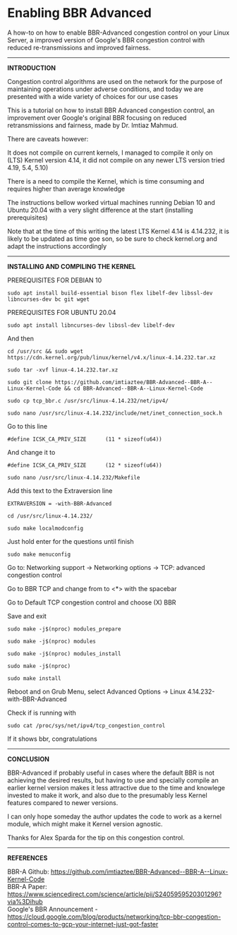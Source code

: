 # Enabling BBR Advanced

A how-to on how to enable BBR-Advanced congestion control on your Linux Server, a improved version of Google's BBR congestion control with reduced re-transmissions and improved fairness.

---

<b>INTRODUCTION</b>

Congestion control algorithms are used on the network for the purpose of maintaining operations under adverse conditions, and today we are presented with a wide variety of choices for our use cases

This is a tutorial on how to install BBR Advanced congestion control, an improvement over Google's original BBR focusing on reduced retransmissions and fairness, made by Dr. Imtiaz Mahmud.

There are caveats however:

It does not compile on current kernels, I managed to compile it only on (LTS) Kernel version 4.14, it did not compile on any newer LTS version tried 4.19, 5.4, 5.10)

There is a need to compile the Kernel, which is time consuming and requires higher than average knowledge

The instructions bellow worked virtual machines running Debian 10 and Ubuntu 20.04 with a very slight difference at the start (installing prerequisites)

Note that at the time of this writing the latest LTS Kernel 4.14 is 4.14.232, it is likely to be updated as time goe son, so be sure to check kernel.org and adapt the instructions accordingly

---

<b>INSTALLING AND COMPILING THE KERNEL</b>

PREREQUISITES FOR DEBIAN 10

    sudo apt install build-essential bison flex libelf-dev libssl-dev libncurses-dev bc git wget

PREREQUISITES FOR UBUNTU 20.04

    sudo apt install libncurses-dev libssl-dev libelf-dev

And then

    cd /usr/src && sudo wget https://cdn.kernel.org/pub/linux/kernel/v4.x/linux-4.14.232.tar.xz

    sudo tar -xvf linux-4.14.232.tar.xz

    sudo git clone https://github.com/imtiaztee/BBR-Advanced--BBR-A--Linux-Kernel-Code && cd BBR-Advanced--BBR-A--Linux-Kernel-Code

    sudo cp tcp_bbr.c /usr/src/linux-4.14.232/net/ipv4/

    sudo nano /usr/src/linux-4.14.232/include/net/inet_connection_sock.h

Go to this line

    #define ICSK_CA_PRIV_SIZE      (11 * sizeof(u64))

And change it to

    #define ICSK_CA_PRIV_SIZE      (12 * sizeof(u64))

    sudo nano /usr/src/linux-4.14.232/Makefile

Add this text to the Extraversion line

    EXTRAVERSION = -with-BBR-Advanced

    cd /usr/src/linux-4.14.232/

    sudo make localmodconfig

Just hold enter for the questions until finish

    sudo make menuconfig

Go to: Networking support → Networking options → TCP: advanced congestion control

Go to BBR TCP and change from <M> to <*> with the spacebar

Go to Default TCP congestion control and choose (X) BBR

Save and exit

    sudo make -j$(nproc) modules_prepare

    sudo make -j$(nproc) modules

    sudo make -j$(nproc) modules_install

    sudo make -j$(nproc)

    sudo make install

Reboot and on Grub Menu, select Advanced Options -> Linux 4.14.232-with-BBR-Advanced

Check if is running with

    sudo cat /proc/sys/net/ipv4/tcp_congestion_control

If it shows bbr, congratulations


---

<b>CONCLUSION</b>

BBR-Advanced if probably useful in cases where the default BBR is not achieving the desired results, but having to use and specially compile an earlier kernel version makes it less attractive due to the time and knowlege invested to make it work, and also due to the presumably less Kernel features compared to newer versions.

I can only hope someday the author updates the code to work as a kernel module, which might make it Kernel version agnostic.

Thanks for Alex Sparda for the tip on this congestion control.

---

<b>REFERENCES</b>

BBR-A Github: https://github.com/imtiaztee/BBR-Advanced--BBR-A--Linux-Kernel-Code</br>
BBR-A Paper: https://www.sciencedirect.com/science/article/pii/S2405959520301296?via%3Dihub</br>
Google's BBR Announcement - https://cloud.google.com/blog/products/networking/tcp-bbr-congestion-control-comes-to-gcp-your-internet-just-got-faster</br>
